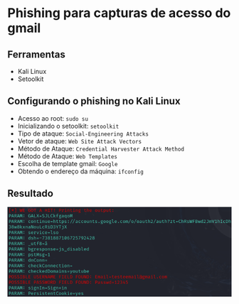 # Phishing para capturas de acesso do gmail

## Ferramentas
- Kali Linux
- Setoolkit

## Configurando o phishing no Kali Linux

- Acesso ao root: `sudo su`
- Inicializando o setoolkit: `setoolkit`
- Tipo de ataque: `Social-Engineering Attacks`
- Vetor de ataque: `Web Site Attack Vectors`
- Método de Ataque: `Credential Harvester Attack Method`
- Método de Ataque: `Web Templates`
- Escolha de template gmail: `Google`
- Obtendo o endereço da máquina: `ifconfig`

## Resultado
![Resultado](assets/resultado.png)
